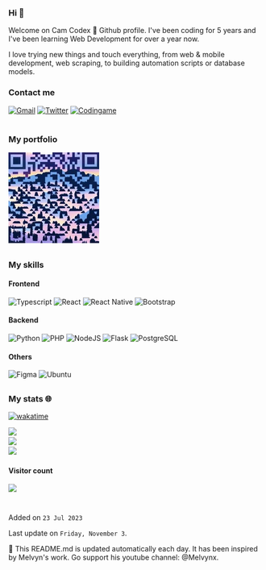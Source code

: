 ### Hi 👋

Welcome on Cam Codex 🩵 Github profile. I've been coding for 5 years and I've been learning Web Development for over a year now.

I love trying new things and touch everything, from web & mobile development, web scraping, to building automation scripts or database models.

### Contact me

[![Gmail](https://img.shields.io/badge/Gmail-D14836?logo=gmail&logoColor=white)](mailto:camilledr10@gmail.com) [![Twitter](https://img.shields.io/badge/Twitter-%231DA1F2.svg?logo=Twitter&logoColor=white)](https://twitter.com/dtlrnd) [![Codingame](https://img.shields.io/badge/Codingame-F6C915?logo=codingame&logoColor=black)](https://www.codingame.com/profile/f6e2135424bacf9ed74821de8cf10e906060264)

#

### My portfolio

[![Portfolio](./assets/portfolio_qr.jpg/)](https://camilledurthallerrenard.com/)

##

### My skills

#### Frontend

![Typescript](https://img.shields.io/badge/TypeScript-007ACC?style=for-the-badge&logo=typescript&logoColor=white) ![React](https://img.shields.io/badge/react-%2320232a.svg?style=for-the-badge&logo=react&logoColor=%2361DAFB) ![React Native](https://img.shields.io/badge/React_Native-20232A?style=for-the-badge&logo=react&logoColor=61DAFB) ![Bootstrap](https://img.shields.io/badge/Bootstrap-563D7C?style=for-the-badge&logo=bootstrap&logoColor=white)

#### Backend

![Python](https://img.shields.io/badge/python-3670A0?style=for-the-badge&logo=python&logoColor=white) ![PHP](https://img.shields.io/badge/PHP-777BB4?style=for-the-badge&logo=php&logoColor=white) ![NodeJS](https://img.shields.io/badge/node.js-6DA55F?style=for-the-badge&logo=node.js&logoColor=white)
![Flask](https://img.shields.io/badge/Flask-000000?style=for-the-badge&logo=flask&logoColor=white) ![PostgreSQL](https://img.shields.io/badge/PostgreSQL-316192?style=for-the-badge&logo=postgresql&logoColor=white)

#### Others

![Figma](https://img.shields.io/badge/figma-%23F24E1E.svg?style=for-the-badge&logo=figma&logoColor=white) ![Ubuntu](https://img.shields.io/badge/Ubuntu-E95420?style=for-the-badge&logo=ubuntu&logoColor=white)

##

### My stats 🌐

[![wakatime](https://wakatime.com/badge/user/77e2d3cb-9d2f-4ba4-b727-e3eac50804fc.svg?style=for-the-badge)](https://wakatime.com/@77e2d3cb-9d2f-4ba4-b727-e3eac50804fc)

![](https://github-readme-stats-avv0gdc8i-camilledtr.vercel.app/api?username=camilledtr&theme=dark&hide_border=true&include_all_commits=true&count_private=true&hide_title=true)<br/>
![](https://github-readme-streak-stats.herokuapp.com/?user=camilledtr&theme=dark&hide_border=true)<br/>
![](https://github-readme-stats-avv0gdc8i-camilledtr.vercel.app/api/top-langs/?username=camilledtr&theme=dark&hide_border=true&include_all_commits=false&count_private=true&layout=compact)

#### Visitor count

<img src="https://profile-counter.glitch.me/camilledtr/count.svg" />

#

Added on `23 Jul 2023`

Last update on `Friday, November 3`.

🤖 This README.md is updated automatically each day. 
It has been inspired by Melvyn's work. Go support his youtube channel: @Melvynx.
